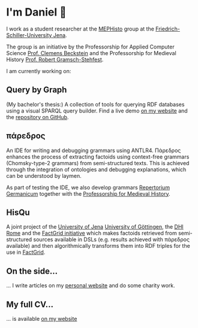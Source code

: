 # I'm Daniel 👋

I work as a student researcher at the [MEPHisto](https://mephisto.uni-jena.de) group at the [Friedrich-Schiller-University Jena](https://www.uni-jena.de).

The group is an initiative by the Professorship for Applied Computer Science [Prof. Clemens Beckstein](https://ki.uni-jena.de) and the Professorship for Medieval History [Prof. Robert Gramsch-Stehfest](https://www.gw.uni-jena.de/2755/apl-prof-dr-robert-gramsch-stehfest).

I am currently working on:

## Query by Graph
(My bachelor's thesis:) A collection of tools for querying RDF databases using a visual SPARQL query builder.
Find a live demo [on my website](https://quebyg.danielmotz.de) and the [repository on GitHub](https://github.com/HerrMotz/bachelor-thesis).

## πάρεδρος
An IDE for writing and debugging grammars using ANTLR4. Πάρεδρος enhances the process of extracting factoids using context-free grammars (Chomsky-type-2 grammars) from semi-structured texts. This is achieved through the integration of ontologies and debugging explanations, which can be understood by laymen.

As part of testing the IDE, we also develop grammars [Repertorium Germanicum](http://www.romana-repertoria.net/993.html) together with the [Professorship for Medieval History](https://www.gw.uni-jena.de/2755/apl-prof-dr-robert-gramsch-stehfest).
 
## HisQu
A joint project of the [University of Jena](https://mephisto.uni-jena.de) [University of Göttingen]([https://www.uni-goettingen.de/](https://adw-goe.de/germania-sacra/mitarbeiter/-innen/baerbel-kroeger-vita/)), the [DHI Rome](http://dhi-roma.it/) and the [FactGrid initiative](https://factgrid.de/) which makes factoids retrieved from semi-structured sources available in DSLs (e.g. results achieved with πάρεδρος available) and then algorithmically transforms them into RDF triples for the use in [FactGrid](https://database.factgrid.de/wiki/Main_Page).

## On the side...
... I write articles on my [personal website](https://www.daniel-motz.de/) and do some charity work.

## My full CV...
... is available [on my website](https://www.daniel-motz.de/CV-Daniel-Motz-English.pdf)

